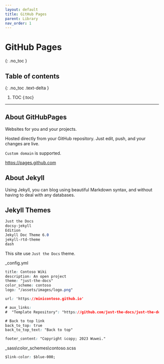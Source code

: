```yaml
---
layout: default
title: GitHub Pages
parent: Library
nav_order: 1
---
```


# GitHub Pages
{: .no_toc }

## Table of contents
{: .no_toc .text-delta }

1. TOC
{:toc}

---

## About GitHubPages

Websites for you and your projects.

Hosted directly from your GitHub repository. Just edit, push, and your changes are live.

`Custom domain` is supported.

https://pages.github.com

## About Jekyll

Using Jekyll, you can blog using beautiful Markdown syntax, and without having to deal with any databases.

## Jekyll Themes

```css
Just the Docs
docsy-jekyll
Edition
Jekyll Doc Theme 6.0
jekyll-rtd-theme
dash
```

This site use `Just the Docs` theme.

_config.yml
```css
title: Contoso Wiki
description: An open project
theme: "just-the-docs"
color_scheme: contoso
logo: "/assets/images/logo.png"

url: 'https://minicontoso.github.io'

# aux_links:
#  "Template Repository": "https://github.com/just-the-docs/just-the-docs-template"

# Back to top link
back_to_top: true
back_to_top_text: "Back to top"

footer_content: "Copyright &copy; 2023 Wuwei."
```

_sass\color_schemes\contoso.scss
```css
$link-color: $blue-000;
```